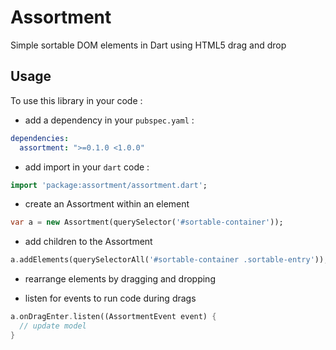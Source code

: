 Assortment
==========

Simple sortable DOM elements in Dart using HTML5 drag and drop

## Usage ##
To use this library in your code :

* add a dependency in your `pubspec.yaml` :

```yaml
dependencies:
  assortment: ">=0.1.0 <1.0.0"
```

* add import in your `dart` code :

```dart
import 'package:assortment/assortment.dart';
```

* create an Assortment within an element

```dart
var a = new Assortment(querySelector('#sortable-container'));
```

* add children to the Assortment

```dart
a.addElements(querySelectorAll('#sortable-container .sortable-entry'));
```

* rearrange elements by dragging and dropping

* listen for events to run code during drags

```dart
a.onDragEnter.listen((AssortmentEvent event) {
  // update model
}
```
